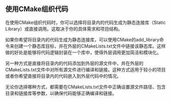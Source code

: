 
## 使用CMake组织代码

在使用CMake组织代码时，你可以选择将目录内的代码生成为静态连接库（Static Library）或直接调用。这取决于你的具体需求和项目结构。

如果你希望将目录内的代码生成为静态连接库，可以使用CMake的add_library命令来创建一个静态库目标，并在外层的CMakeLists.txt文件中链接该静态库。这样做的好处是能够将代码逻辑封装在一个库中，使得外层调用更加简洁和模块化。

另一种方式是直接将目录内的代码添加到外层的源文件中，并在外层的CMakeLists.txt文件中对所有源文件进行编译和链接。这种方式适用于较小的项目或者你希望直接将目录内的代码嵌入到外层代码中的情况。

无论你选择哪种方式，都需要在CMakeLists.txt文件中正确设置源文件路径、包含目录和链接库等参数，以确保代码能够正确编译和链接。